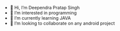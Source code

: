 - 👋 Hi, I’m Deependra Pratap Singh
- 👀 I’m interested in programming
- 🌱 I’m currently learning JAVA
- 💞️ I’m looking to collaborate on any android project

<!---
deependrapratapsingh855/deependrapratapsingh855 is a ✨ special ✨ repository because its `README.md` (this file) appears on your GitHub profile.
You can click the Preview link to take a look at your changes.
--->
